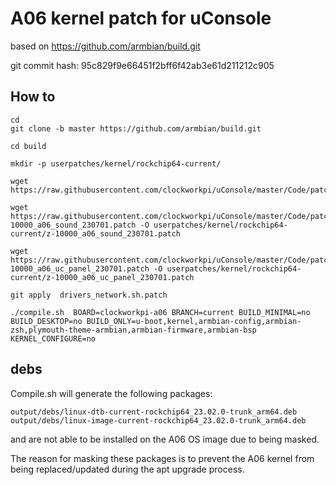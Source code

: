 # A06 kernel patch for uConsole

based on https://github.com/armbian/build.git 

git commit hash: 95c829f9e66451f2bff6f42ab3e61d211212c905

## How to

```
cd
git clone -b master https://github.com/armbian/build.git 

cd build

mkdir -p userpatches/kernel/rockchip64-current/

wget https://raw.githubusercontent.com/clockworkpi/uConsole/master/Code/patch/a06/20230630/drivers_network.sh.patch

wget https://raw.githubusercontent.com/clockworkpi/uConsole/master/Code/patch/a06/20230630/z-10000_a06_sound_230701.patch -O userpatches/kernel/rockchip64-current/z-10000_a06_sound_230701.patch
 
wget https://raw.githubusercontent.com/clockworkpi/uConsole/master/Code/patch/a06/20230630/z-10000_a06_uc_panel_230701.patch -O userpatches/kernel/rockchip64-current/z-10000_a06_uc_panel_230701.patch 

git apply  drivers_network.sh.patch

./compile.sh  BOARD=clockworkpi-a06 BRANCH=current BUILD_MINIMAL=no BUILD_DESKTOP=no BUILD_ONLY=u-boot,kernel,armbian-config,armbian-zsh,plymouth-theme-armbian,armbian-firmware,armbian-bsp KERNEL_CONFIGURE=no

```

## debs

Compile.sh will generate the following packages:

```
output/debs/linux-dtb-current-rockchip64_23.02.0-trunk_arm64.deb
output/debs/linux-image-current-rockchip64_23.02.0-trunk_arm64.deb
```

and are not able to be installed on the A06 OS image due to being masked.

The reason for masking these packages is to prevent the A06 kernel from being replaced/updated during the apt upgrade process.







